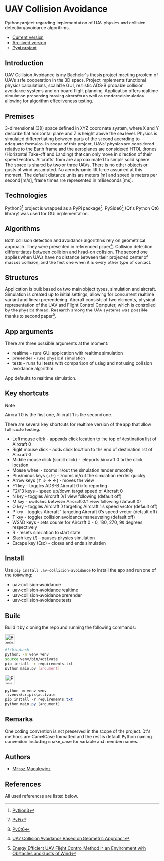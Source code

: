 # UAV Collision Avoidance

Python project regarding implementation of UAV physics and collision detection/avoidance algorithms.
- [Current version](https://github.com/mldxo/uav-collision-avoidance)
- [Archived version](https://github.com/mldxo/uav-collision-avoidance-2)
- [Pypi project](https://pypi.org/project/uav-collision-avoidance)

## Introduction

UAV Collision Avoidance is my Bachelor's thesis project meeting problem of UAVs safe cooperation in the 3D space. Project implements functional physics calculations, scalable GUI, realistic ADS-B probable collision avoidance systems and on-board flight planning. Application offers realtime simulation presenting moving aircrafts as well as rendered simulation allowing for algorithm effectiveness testing.

## Premises

3-dimensional (3D) space defined in XYZ coordinate system, where X and Y describe flat horizontal plane and Z is height above the sea level. Physics is simulated differentiating between parts of the second according to adequate formulas. In scope of this project, UAVs' physics are considered relative to the Earth frame and the aeroplanes are considered HTOL drones (Horizontal Take-off and Landing) that can only move in direction of their speed vectors. Aircrafts' form are approaximated to simple solid sphere. The space is shared by two or three UAVs. There is no other objects or gusts of wind assumpted. No aerodynamic lift force assumed at this moment. The default distance units are meters [m] and speed is meters per second [m/s], frame times are represented in miliseconds [ms].

## Technologies

Python3[^1] project is wrapped as a PyPi package[^2]. PySide6[^3] (Qt's Python Qt6 library) was used for GUI implementation.

## Algorithms

Both collision detection and avoidance algorithms rely on geometrical approach. They were presented in referenced paper[^4]. Collision detection differentiates between collision and head-on collision. The second one applies when UAVs have no distance between their projected center of masses collision, and the first one when it is every other type of contact.

## Structures

Application is built based on two main object types, simulation and aircraft. Simulation is created up to initial settings, allowing for concurrent realtime variant and linear prerendering. Aircraft consists of two elements, physical representation of the UAV and Flight Control Computer, which is controlled by the physics thread. Research among the UAV systems was possible thanks to second paper[^5].

## App arguments

There are three possible arguments at the moment:
- realtime - runs GUI application with realtime simulation
- prerender - runs physical simulation
- tests - runs full tests with comparison of using and not using collision avoidance algorithm

App defaults to realtime simulation.

## Key shortcuts

> [!NOTE]
> Aircraft 0 is the first one, Aircraft 1 is the second one.

There are several key shortcuts for realtime version of the app that allow full-scale testing.

- Left mouse click - appends click location to the top of destination list of Aircraft 0
- Right mouse click - adds click location to the end of destination list of Aircraft 0
- Middle mouse click (scroll click) - teleports Aircraft 0 to the click location
- Mouse wheel - zooms in/out the simulation render smoothly
- Plus/minus keys (+/-) - zooms in/out the simulation render quickly
- Arrow keys (↑ ↓ → ←) - moves the view
- F1 key - toggles ADS-B Aircraft 0 info reporting
- F2/F3 keys - speed up/down target speed of Aircraft 0
- N key - toggles Aircraft 0/1 view following (default off)
- M key - switches between Aircraft 0/1 view following (default 0)
- O key - toggles Aircraft 0 targeting Aircraft 1's speed vector (default off)
- P key - toggles Aircraft 1 targeting Aircraft 0's speed vector (default off)
- T key - toggles collision avoidance maneuvering (default off)
- WSAD keys - sets course for Aircraft 0 - 0, 180, 270, 90 degrees respectively
- R - resets simulation to start state
- Slash key (/) - pauses physics simulation
- Escape key (Esc) - closes and ends simulation

## Install

Use `pip install uav-collision-avoidance` to install the app and run one of the following:
- uav-collision-avoidance
- uav-collision-avoidance realtime
- uav-collision-avoidance prerender
- uav-collision-avoidance tests

## Build

Build it by cloning the repo and running the following commands:

<p align="left">
    <img width="30px" alt="Bash" style="padding-right:10px;" src="https://skillicons.dev/icons?i=bash" />
</p>

```bash
#!/bin/bash
python3 -m venv venv
source venv/bin/activate
pip install -r requirements.txt
python main.py [argument]
```

<p align="left">
    <img width="30px" alt="Powershell" style="padding-right:10px;" src="https://skillicons.dev/icons?i=powershell" />
</p>

```powershell
python -m venv venv
.\venv\Scripts\activate
pip install -r requirements.txt
python main.py [argument]
```

## Remarks

One coding convention is not preserved in the scope of the project. Qt's methods are CamelCase formatted and the rest is default Python naming convention including snake_case for variable and member names.

## Authors

- [Miłosz Maculewicz](https://github.com/mldxo)

## References

All used references are listed below.

[^1]: [Python3](https://www.python.org/)
[^2]: [PyPi](https://pypi.org/)
[^3]: [PyQt6](https://doc.qt.io/qtforpython-6/)
[^4]: [UAV Collision Avoidance Based on Geometric Approach](https://ieeexplore.ieee.org/document/4655013/)
[^5]: [Energy Efficient UAV Flight Control Method in an Environment with Obstacles and Gusts of Wind](https://www.mdpi.com/1638452/)
